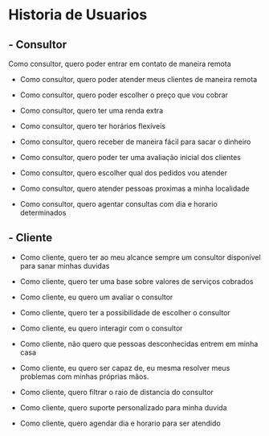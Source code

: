 # Historia de Usuarios
## - Consultor

Como consultor, quero poder entrar em contato de maneira remota

- Como consultor, quero poder atender meus clientes de maneira remota

- Como consultor, quero poder escolher o preço que vou cobrar 

- Como consultor, quero ter uma renda extra

- Como consultor, quero ter horários flexíveis

- Como consultor, quero receber de maneira fácil para sacar o dinheiro

- Como consultor, quero poder ter uma avaliação inicial dos clientes 

- Como consultor, quero escolher qual dos pedidos vou atender

- Como consultor, quero atender pessoas proximas a minha localidade

- Como consultor, quero agentar consultas com dia e horario determinados

## - Cliente

- Como cliente, quero ter ao meu alcance sempre um consultor disponível para sanar minhas duvidas

- Como cliente, quero ter uma base sobre valores de serviços cobrados 

- Como cliente, eu quero um avaliar o consultor

- Como cliente, quero ter a possibilidade de escolher o consultor 

- Como cliente, eu quero interagir com o consultor

- Como cliente, não quero que pessoas desconhecidas entrem em minha casa

- Como cliente, eu quero ser capaz de, eu mesma resolver meus problemas com minhas próprias mãos.

- Como cliente, quero filtrar o raio de distancia do consultor

- Como cliente, quero suporte personalizado para minha duvida 

- Como cliente, quero agendar dia e horario para ser atendido


